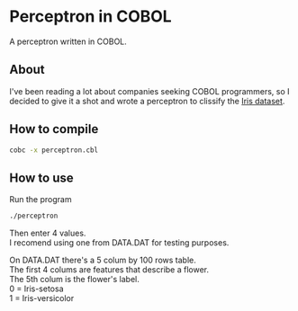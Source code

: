 # Perceptron in COBOL

A perceptron written in COBOL.

## About

I've been reading a lot about companies seeking COBOL programmers, so I decided to give it a shot and wrote a perceptron to clissify the [Iris dataset](https://archive.ics.uci.edu/ml/machine-learning-databases/iris/iris.data).

## How to compile

```bash
cobc -x perceptron.cbl
```

## How to use

Run the program

```bash
./perceptron
```

Then enter 4 values.  
I recomend using one from DATA.DAT for testing purposes.

On DATA.DAT there's a 5 colum by 100 rows table.  
The first 4 colums are features that describe a flower.  
The 5th colum is the flower's label.  
0 = Iris-setosa  
1 = Iris-versicolor  
